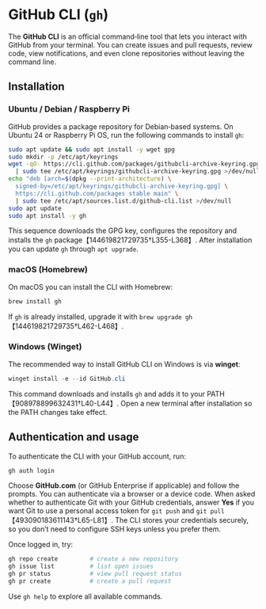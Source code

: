 # GitHub CLI (`gh`)

The **GitHub CLI** is an official command‑line tool that lets you
interact with GitHub from your terminal.  You can create issues and
pull requests, review code, view notifications, and even clone
repositories without leaving the command line.

## Installation

### Ubuntu / Debian / Raspberry Pi

GitHub provides a package repository for Debian‑based systems.  On
Ubuntu 24 or Raspberry Pi OS, run the following commands to install
`gh`:

```bash
sudo apt update && sudo apt install -y wget gpg
sudo mkdir -p /etc/apt/keyrings
wget -qO- https://cli.github.com/packages/githubcli-archive-keyring.gpg \
  | sudo tee /etc/apt/keyrings/githubcli-archive-keyring.gpg >/dev/null
echo "deb [arch=$(dpkg --print-architecture) \
  signed-by=/etc/apt/keyrings/githubcli-archive-keyring.gpg] \
  https://cli.github.com/packages stable main" \
  | sudo tee /etc/apt/sources.list.d/github-cli.list >/dev/null
sudo apt update
sudo apt install -y gh
```

This sequence downloads the GPG key, configures the repository and
installs the `gh` package【144619821729735†L355-L368】.  After installation you
can update `gh` through `apt upgrade`.

### macOS (Homebrew)

On macOS you can install the CLI with Homebrew:

```bash
brew install gh
```

If `gh` is already installed, upgrade it with `brew upgrade gh`【144619821729735†L462-L468】.

### Windows (Winget)

The recommended way to install GitHub CLI on Windows is via
**winget**:

```powershell
winget install -e --id GitHub.cli
```

This command downloads and installs `gh` and adds it to your PATH【908978899632431†L40-L44】.
Open a new terminal after installation so the PATH changes take effect.

## Authentication and usage

To authenticate the CLI with your GitHub account, run:

```bash
gh auth login
```

Choose **GitHub.com** (or GitHub Enterprise if applicable) and follow
the prompts.  You can authenticate via a browser or a device code.
When asked whether to authenticate Git with your GitHub credentials,
answer **Yes** if you want Git to use a personal access token for
`git push` and `git pull`【493090183611143†L65-L81】.  The CLI stores your
credentials securely, so you don’t need to configure SSH keys unless
you prefer them.

Once logged in, try:

```bash
gh repo create         # create a new repository
gh issue list          # list open issues
gh pr status           # view pull request status
gh pr create           # create a pull request
```

Use `gh help` to explore all available commands.